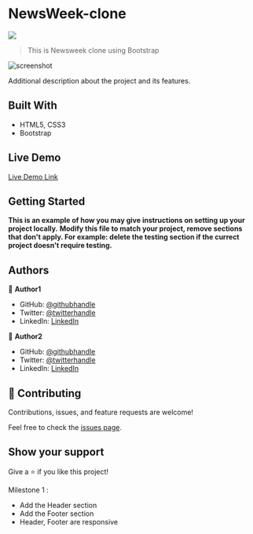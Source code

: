 # NewsWeek-clone
![](https://img.shields.io/badge/Microverse-blueviolet)

> This is Newsweek clone using Bootstrap

![screenshot](./app_screenshot.png)

Additional description about the project and its features.

## Built With

- HTML5, CSS3
- Bootstrap

## Live Demo

[Live Demo Link](https://bishoy-samwel.github.io/NewsWeek-clone/)


## Getting Started

**This is an example of how you may give instructions on setting up your project locally.**
**Modify this file to match your project, remove sections that don't apply. For example: delete the testing section if the currect project doesn't require testing.**


## Authors

👤 **Author1**

- GitHub: [@githubhandle](https://github.com/Bishoy-Samwel)
- Twitter: [@twitterhandle](https://twitter.com/twitterhandle)
- LinkedIn: [LinkedIn](https://linkedin.com/linkedinhandle)

👤 **Author2**

- GitHub: [@githubhandle](https://github.com/karvel-code)
- Twitter: [@twitterhandle](https://twitter.com/twitterhandle)
- LinkedIn: [LinkedIn](https://linkedin.com/linkedinhandle)

## 🤝 Contributing

Contributions, issues, and feature requests are welcome!

Feel free to check the [issues page](issues/).

## Show your support

Give a ⭐️ if you like this project!














Milestone 1 :
- Add the Header section
- Add the Footer section
- Header, Footer are responsive